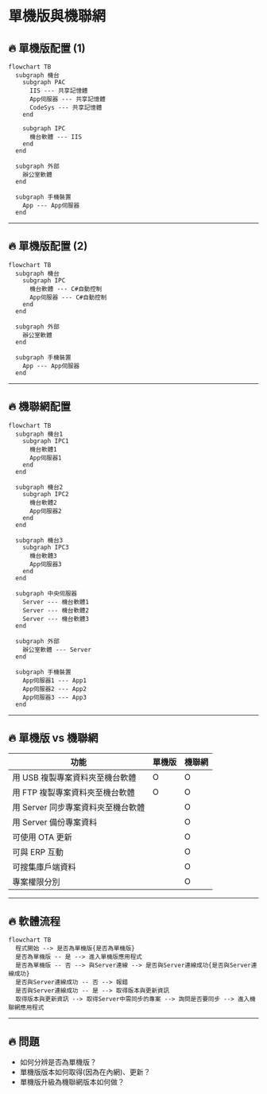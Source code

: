 # 單機版與機聯網

## 🔥 單機版配置 (1)

```mermaid
flowchart TB
  subgraph 機台
    subgraph PAC
      IIS --- 共享記憶體
      App伺服器 --- 共享記憶體
      CodeSys --- 共享記憶體
    end

    subgraph IPC
      機台軟體 --- IIS
    end
  end

  subgraph 外部
    辦公室軟體
  end

  subgraph 手機裝置
    App --- App伺服器
  end
```

---

## 🔥 單機版配置 (2)

```mermaid
flowchart TB
  subgraph 機台
    subgraph IPC
      機台軟體 --- C#自動控制
      App伺服器 --- C#自動控制
    end
  end

  subgraph 外部
    辦公室軟體
  end

  subgraph 手機裝置
    App --- App伺服器
  end
```

---

## 🔥 機聯網配置

```mermaid
flowchart TB
  subgraph 機台1
    subgraph IPC1
      機台軟體1
      App伺服器1
    end
  end

  subgraph 機台2
    subgraph IPC2
      機台軟體2
      App伺服器2
    end
  end

  subgraph 機台3
    subgraph IPC3
      機台軟體3
      App伺服器3
    end
  end

  subgraph 中央伺服器
    Server --- 機台軟體1
    Server --- 機台軟體2
    Server --- 機台軟體3
  end

  subgraph 外部
    辦公室軟體 --- Server
  end

  subgraph 手機裝置
    App伺服器1 --- App1
    App伺服器2 --- App2
    App伺服器3 --- App3
  end
```

---

## 🔥 單機版 vs 機聯網

| 功能                               | 單機版 | 機聯網 |
| ---------------------------------- | ------ | ------ |
| 用 USB 複製專案資料夾至機台軟體    | O      |O        |
| 用 FTP 複製專案資料夾至機台軟體    | O      | O       |
| 用 Server 同步專案資料夾至機台軟體 |       | O      |
| 用 Server 備份專案資料             |        | O      |
| 可使用 OTA 更新                    |        | O      |
| 可與 ERP 互動                      |        | O      |
| 可搜集庫戶端資料                   |        | O      |
| 專案權限分別                       |        | O      |

---

## 🔥 軟體流程

```mermaid
flowchart TB
  程式開始 --> 是否為單機版{是否為單機版}
  是否為單機版 -- 是 --> 進入單機版應用程式
  是否為單機版 -- 否 --> 與Server連線 --> 是否與Server連線成功{是否與Server連線成功}
  是否與Server連線成功 -- 否 --> 報錯
  是否與Server連線成功 -- 是 --> 取得版本與更新資訊
  取得版本與更新資訊 --> 取得Server中需同步的專案 --> 詢問是否要同步 --> 進入機聯網應用程式
```

---

## 🔥 問題

- 如何分辨是否為單機版？
- 單機版版本如何取得(因為在內網)、更新？
- 單機版升級為機聯網版本如何做？
